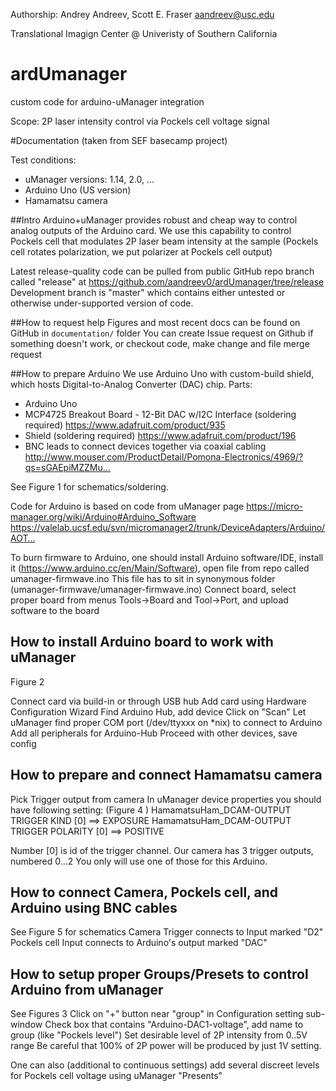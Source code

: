 Authorship: Andrey Andreev, Scott E. Fraser
aandreev@usc.edu

Translational Imagign Center @ Univeristy of Southern California

# ardUmanager
custom code for arduino-uManager integration

Scope: 2P laser intensity control via Pockels cell voltage signal

#Documentation (taken from SEF basecamp project)

Test conditions:
* uManager versions: 1.14, 2.0, ...
* Arduino Uno (US version)
* Hamamatsu camera

##Intro
Arduino+uManager provides robust and cheap way to control analog outputs of the Arduino card.
We use this capability to control Pockels cell that modulates 2P laser beam intensity at the sample (Pockels cell rotates polarization, we put polarizer at Pockels cell output)

Latest release-quality code can be pulled from public GitHub repo branch called "release" at https://github.com/aandreev0/ardUmanager/tree/release
Development branch is "master" which contains either untested or otherwise under-supported version of code.

##How to request help
Figures and most recent docs can be found on GitHub in `documentation/` folder
You can create Issue request on Github if something doesn't work, or checkout code, make change and file merge request

##How to prepare Arduino
We use Arduino Uno with custom-build shield, which hosts Digital-to-Analog Converter (DAC) chip.
Parts:
* Arduino Uno
* MCP4725 Breakout Board - 12-Bit DAC w/I2C Interface (soldering required) https://www.adafruit.com/product/935
* Shield (soldering required) https://www.adafruit.com/product/196
* BNC leads to connect devices together via coaxial cabling http://www.mouser.com/ProductDetail/Pomona-Electronics/4969/?qs=sGAEpiMZZMu…

See Figure 1 for schematics/soldering.

Code for Arduino is based on code from uManager page
https://micro-manager.org/wiki/Arduino#Arduino_Software
https://valelab.ucsf.edu/svn/micromanager2/trunk/DeviceAdapters/Arduino/AOT…

To burn firmware to Arduino, one should install Arduino software/IDE, install it (https://www.arduino.cc/en/Main/Software), open file from repo called umanager-firmwave.ino
This file has to sit in synonymous folder (umanager-firmwave/umanager-firmwave.ino)
Connect board, select proper board from menus Tools->Board and Tool->Port, and upload software to the board

## How to install Arduino board to work with uManager
Figure 2

Connect card via build-in or through USB hub
Add card using Hardware Configuration Wizard
Find Arduino Hub, add device
Click on "Scan" Let uManager find proper COM port (/dev/ttyxxx on *nix) to connect to Arduino
Add all peripherals for Arduino-Hub
Proceed with other devices, save config

## How to prepare and connect Hamamatsu camera
Pick Trigger output from camera
In uManager device properties you should have following setting: (Figure 4 )
HamamatsuHam_DCAM-OUTPUT TRIGGER KIND [0] ==> EXPOSURE
HamamatsuHam_DCAM-OUTPUT TRIGGER POLARITY [0] ==> POSITIVE

Number [0] is id of the trigger channel. Our camera has 3 trigger outputs, numbered 0...2
You only will use one of those for this Arduino.

## How to connect Camera, Pockels cell, and Arduino using BNC cables
See Figure 5 for schematics
Camera Trigger connects to Input marked "D2"
Pockels cell Input connects to Arduino's output marked "DAC"

## How to setup proper Groups/Presets to control Arduino from uManager
See Figures 3
Click on "+" button near "group" in Configuration setting sub-window
Check box that contains "Arduino-DAC1-voltage", add name to group (like "Pockels level")
Set desirable level of 2P intensity from 0..5V range
Be careful that 100% of 2P power will be produced by just 1V setting.

One can also (additional to continuous settings) add several discreet levels for Pockels cell voltage using uManager "Presents"